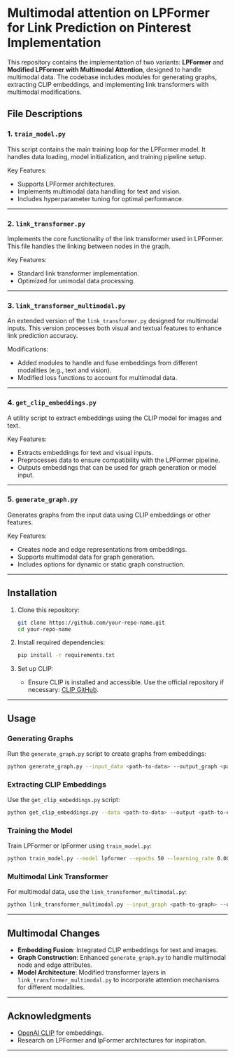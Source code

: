 
# Multimodal attention on LPFormer for Link Prediction on Pinterest Implementation

This repository contains the implementation of two variants: **LPFormer** and **Modified LPFormer with Multimodal Attention**, designed to handle multimodal data. The codebase includes modules for generating graphs, extracting CLIP embeddings, and implementing link transformers with multimodal modifications.

## File Descriptions

### 1. `train_model.py`
This script contains the main training loop for the LPFormer model. It handles data loading, model initialization, and training pipeline setup.

Key Features:
- Supports  LPFormer architectures.
- Implements multimodal data handling for text and vision.
- Includes hyperparameter tuning for optimal performance.

---

### 2. `link_transformer.py`
Implements the core functionality of the link transformer used in LPFormer. This file handles the linking between nodes in the graph.

Key Features:
- Standard link transformer implementation.
- Optimized for unimodal data processing.

---

### 3. `link_transformer_multimodal.py`
An extended version of the `link_transformer.py` designed for multimodal inputs. This version processes both visual and textual features to enhance link prediction accuracy.

Modifications:
- Added modules to handle and fuse embeddings from different modalities (e.g., text and vision).
- Modified loss functions to account for multimodal data.

---

### 4. `get_clip_embeddings.py`
A utility script to extract embeddings using the CLIP model for images and text.

Key Features:
- Extracts embeddings for text and visual inputs.
- Preprocesses data to ensure compatibility with the LPFormer pipeline.
- Outputs embeddings that can be used for graph generation or model input.

---

### 5. `generate_graph.py`
Generates graphs from the input data using CLIP embeddings or other features.

Key Features:
- Creates node and edge representations from embeddings.
- Supports multimodal data for graph generation.
- Includes options for dynamic or static graph construction.

---

## Installation

1. Clone this repository:
   ```bash
   git clone https://github.com/your-repo-name.git
   cd your-repo-name
   ```

2. Install required dependencies:
   ```bash
   pip install -r requirements.txt
   ```

3. Set up CLIP:
   - Ensure CLIP is installed and accessible. Use the official repository if necessary: [CLIP GitHub](https://github.com/openai/CLIP).

---

## Usage

### Generating Graphs
Run the `generate_graph.py` script to create graphs from embeddings:
```bash
python generate_graph.py --input_data <path-to-data> --output_graph <path-to-output>
```

### Extracting CLIP Embeddings
Use the `get_clip_embeddings.py` script:
```bash
python get_clip_embeddings.py --data <path-to-data> --output <path-to-embeddings>
```

### Training the Model
Train LPFormer or lpFormer using `train_model.py`:
```bash
python train_model.py --model lpformer --epochs 50 --learning_rate 0.001
```

### Multimodal Link Transformer
For multimodal data, use the `link_transformer_multimodal.py`:
```bash
python link_transformer_multimodal.py --input_graph <path-to-graph> --output_links <path-to-output>
```

---

## Multimodal Changes

- **Embedding Fusion**: Integrated CLIP embeddings for text and images.
- **Graph Construction**: Enhanced `generate_graph.py` to handle multimodal node and edge attributes.
- **Model Architecture**: Modified transformer layers in `link_transformer_multimodal.py` to incorporate attention mechanisms for different modalities.

---

## Acknowledgments

- [OpenAI CLIP](https://github.com/openai/CLIP) for embeddings.
- Research on LPFormer and lpFormer architectures for inspiration.

---


